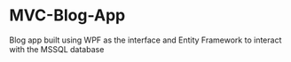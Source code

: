 # MVC-Blog-App
Blog app built using WPF as the interface and Entity Framework to interact with the MSSQL database
